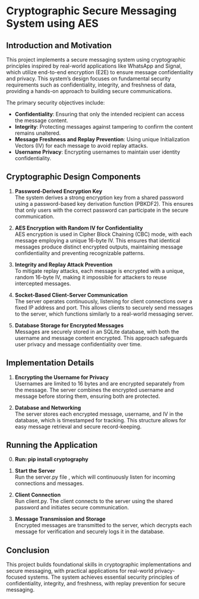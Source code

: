 # Cryptographic Secure Messaging System using AES

## Introduction and Motivation

This project implements a secure messaging system using cryptographic principles inspired by real-world applications like WhatsApp and Signal, which utilize end-to-end encryption (E2E) to ensure message confidentiality and privacy. This system’s design focuses on fundamental security requirements such as confidentiality, integrity, and freshness of data, providing a hands-on approach to building secure communications.

The primary security objectives include:
- **Confidentiality**: Ensuring that only the intended recipient can access the message content.
- **Integrity**: Protecting messages against tampering to confirm the content remains unaltered.
- **Message Freshness and Replay Prevention**: Using unique Initialization Vectors (IV) for each message to avoid replay attacks.
- **Username Privacy**: Encrypting usernames to maintain user identity confidentiality.

## Cryptographic Design Components

1. **Password-Derived Encryption Key**  
   The system derives a strong encryption key from a shared password using a password-based key derivation function (PBKDF2). This ensures that only users with the correct password can participate in the secure communication.

2. **AES Encryption with Random IV for Confidentiality**  
   AES encryption is used in Cipher Block Chaining (CBC) mode, with each message employing a unique 16-byte IV. This ensures that identical messages produce distinct encrypted outputs, maintaining message confidentiality and preventing recognizable patterns.

3. **Integrity and Replay Attack Prevention**  
   To mitigate replay attacks, each message is encrypted with a unique, random 16-byte IV, making it impossible for attackers to reuse intercepted messages.

4. **Socket-Based Client-Server Communication**  
   The server operates continuously, listening for client connections over a fixed IP address and port. This allows clients to securely send messages to the server, which functions similarly to a real-world messaging server.

5. **Database Storage for Encrypted Messages**  
   Messages are securely stored in an SQLite database, with both the username and message content encrypted. This approach safeguards user privacy and message confidentiality over time.

## Implementation Details

1. **Encrypting the Username for Privacy**  
   Usernames are limited to 16 bytes and are encrypted separately from the message. The server combines the encrypted username and message before storing them, ensuring both are protected.

2. **Database and Networking**  
   The server stores each encrypted message, username, and IV in the database, which is timestamped for tracking. This structure allows for easy message retrieval and secure record-keeping.

## Running the Application
0. **Run: pip install cryptography** 
1. **Start the Server**  
   Run the server.py file , which will continuously listen for incoming connections and messages.

2. **Client Connection**  
   Run client.py. The client connects to the server using the shared password and initiates secure communication.

3. **Message Transmission and Storage**  
   Encrypted messages are transmitted to the server, which decrypts each message for verification and securely logs it in the database.

## Conclusion

This project builds foundational skills in cryptographic implementations and secure messaging, with practical applications for real-world privacy-focused systems. The system achieves essential security principles of confidentiality, integrity, and freshness, with replay prevention for secure messaging.
